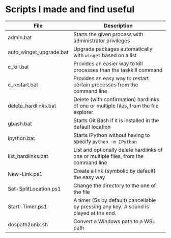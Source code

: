 # Scripts I made and find useful

File					| Description
------------------------|------------
admin.bat				| Starts the given process with administrator privileges
auto_winget_upgrade.bat	| Upgrade packages automatically with `winget` based on a list
c_kill.bat				| Provides an easier way to kill processes than the taskkill command
c_restart.bat			| Provides an easy way to restart certain processes from the command line
delete_hardlinks.bat	| Delete (with confirmation) hardlinks of one or multiple files, from the file explorer
gbash.bat				| Starts Git Bash if it is installed in the default location
ipython.bat				| Starts IPython without having to specify `python -m IPython`
list_hardlinks.bat		| List and optionally delete hardlinks of one or multiple files, from the command line
New-Link.ps1			| Create a link (symbolic by default) the easy way
Set-SplitLocation.ps1	| Change the directory to the one of the file
Start-Timer.ps1			| A timer (5s by default) cancellable by pressing any key. A sound is played at the end.
dospath2unix.sh			| Convert a Windows path to a WSL path
